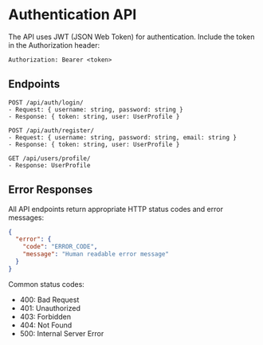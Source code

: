 # Authentication API

The API uses JWT (JSON Web Token) for authentication. Include the token in the Authorization header:

```
Authorization: Bearer <token>
```

## Endpoints

```
POST /api/auth/login/
- Request: { username: string, password: string }
- Response: { token: string, user: UserProfile }

POST /api/auth/register/
- Request: { username: string, password: string, email: string }
- Response: { token: string, user: UserProfile }

GET /api/users/profile/
- Response: UserProfile
```

## Error Responses

All API endpoints return appropriate HTTP status codes and error messages:

```json
{
  "error": {
    "code": "ERROR_CODE",
    "message": "Human readable error message"
  }
}
```

Common status codes:
- 400: Bad Request
- 401: Unauthorized
- 403: Forbidden
- 404: Not Found
- 500: Internal Server Error